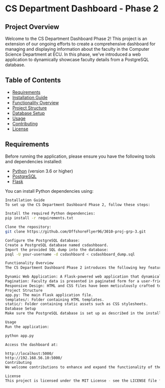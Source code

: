 # CS Department Dashboard - Phase 2

## Project Overview

Welcome to the CS Department Dashboard Phase 2! This project is an extension of our ongoing efforts to create a comprehensive dashboard for managing and displaying information about the faculty in the Computer Science Department at ECU. In this phase, we've introduced a web application to dynamically showcase faculty details from a PostgreSQL database.

## Table of Contents

- [Requirements](#requirements)
- [Installation Guide](#installation-guide)
- [Functionality Overview](#functionality-overview)
- [Project Structure](#project-structure)
- [Database Setup](#database-setup)
- [Usage](#usage)
- [Contributing](#contributing)
- [License](#license)

## Requirements

Before running the application, please ensure you have the following tools and dependencies installed:

- [Python](https://www.python.org/downloads/) (version 3.6 or higher)
- [PostgreSQL](https://www.postgresql.org/download/)
- [Flask](https://flask.palletsprojects.com/en/2.0.x/)

You can install Python dependencies using:

```bash
Installation Guide
To set up the CS Department Dashboard Phase 2, follow these steps:

Install the required Python dependencies:
pip install -r requirements.txt

Clone the repository:
git clone https://github.com/OffshoreFlyer96/3010-proj-grp-3.git

Configure the PostgreSQL database:
Create a PostgreSQL database named csdashboard.
Import the provided SQL dump into the database:
psql -U your-username -d csdashboard < csdashboard_dump.sql

Functionality Overview
The CS Department Dashboard Phase 2 introduces the following key features:

Dynamic Web Application: A Flask-powered web application that dynamically displays faculty information.
Pagination: Faculty data is presented in paginated form for a user-friendly experience.
Responsive Design: HTML and CSS files have been meticulously crafted to ensure a seamless experience across various devices.
Project Structure
app.py: The main Flask application file.
templates/: Folder containing HTML templates.
static/: Folder containing static assets such as CSS stylesheets.
Database Setup
Make sure the PostgreSQL database is set up as described in the installation steps. The provided SQL dump (csdashboard_dump.sql) contains sample data for testing.

Usage
Run the application:

python app.py

Access the dashboard at:

http://localhost:5000/
http://192.168.56.10:5000/
Contributing
We welcome contributions to enhance and expand the functionality of the CS Department Dashboard. Feel free to fork the repository, create a new branch, and submit pull requests.

License
This project is licensed under the MIT License - see the LICENSE file for details.
